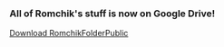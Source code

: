 ### All of Romchik's stuff is now on Google Drive!
[Download RomchikFolderPublic](https://drive.google.com/drive/folders/1_stcXZCndNt5dOfMUv9QpjY63d7yxY0d?usp=sharing)
